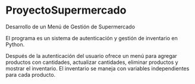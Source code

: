 # ProyectoSupermercado
Desarrollo de un Menú de Gestión de Supermercado

El programa es un sistema de autenticación y gestión de inventario en Python. 

Después de la autenticación del usuario ofrece un menú para agregar productos con cantidades, actualizar cantidades, eliminar productos y mostrar el inventario. El inventario se maneja con variables independientes para cada producto.
